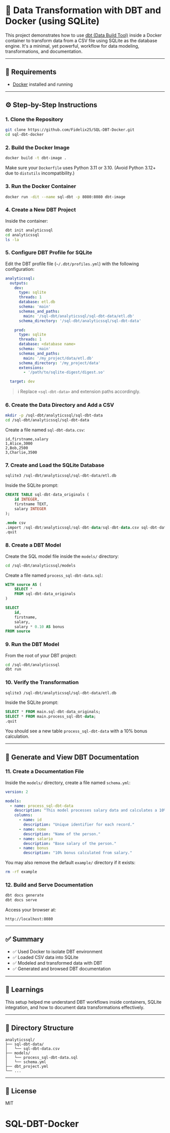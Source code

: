 
# 🚀 Data Transformation with DBT and Docker (using SQLite)

This project demonstrates how to use [dbt (Data Build Tool)](https://www.getdbt.com/) inside a Docker container to transform data from a CSV file using SQLite as the database engine. It's a minimal, yet powerful, workflow for data modeling, transformations, and documentation.

---

## 🧰 Requirements

- [Docker](https://docs.docker.com/get-docker/) installed and running

---

## ⚙️ Step-by-Step Instructions

### 1. Clone the Repository

```bash
git clone https://github.com/Fidelix25/SQL-DBT-Docker.git
cd sql-dbt-docker
```

### 2. Build the Docker Image

```bash
docker build -t dbt-image .
```

Make sure your `Dockerfile` uses Python 3.11 or 3.10. (Avoid Python 3.12+ due to `distutils` incompatibility.)

### 3. Run the Docker Container

```bash
docker run -dit --name sql-dbt -p 8080:8080 dbt-image
```

### 4. Create a New DBT Project

Inside the container:

```bash
dbt init analyticssql
cd analyticssql
ls -la
```

### 5. Configure DBT Profile for SQLite

Edit the DBT profile file (`~/.dbt/profiles.yml`) with the following configuration:

```yaml
analyticssql:
  outputs:
    dev:
      type: sqlite
      threads: 1
      database: etl.db
      schema: 'main'
      schemas_and_paths:
        main: '/sql-dbt/analyticssql/sql-dbt-data/etl.db'
      schema_directory: '/sql-dbt/analyticssql/sql-dbt-data'

    prod:
      type: sqlite
      threads: 1
      database: <database name>
      schema: 'main'
      schemas_and_paths:
        main: '/my_project/data/etl.db'
      schema_directory: '/my_project/data'
      extensions:
        - '/path/to/sqlite-digest/digest.so'

  target: dev
```

> ℹ️ Replace `<sql-dbt-data>` and extension paths accordingly.

### 6. Create the Data Directory and Add a CSV

```bash
mkdir -p /sql-dbt/analyticssql/sql-dbt-data
cd /sql-dbt/analyticssql/sql-dbt-data
```

Create a file named `sql-dbt-data.csv`:

```csv
id,firstname,salary
1,Alice,3000
2,Bob,2500
3,Charlie,3500
```

### 7. Create and Load the SQLite Database

```bash
sqlite3 /sql-dbt/analyticssql/sql-dbt-data/etl.db
```

Inside the SQLite prompt:

```sql
CREATE TABLE sql-dbt-data_originals (
    id INTEGER,
    firstname TEXT,
    salary INTEGER
);

.mode csv
.import /sql-dbt/analyticssql/sql-dbt-data/sql-dbt-data.csv sql-dbt-data_originals
.quit
```

### 8. Create a DBT Model

Create the SQL model file inside the `models/` directory:

```bash
cd /sql-dbt/analyticssql/models
```

Create a file named `process_sql-dbt-data.sql`:

```sql
WITH source AS (
    SELECT * 
    FROM sql-dbt-data_originals
)

SELECT
    id,
    firstname,
    salary,
    salary * 0.10 AS bonus
FROM source
```

### 9. Run the DBT Model

From the root of your DBT project:

```bash
cd /sql-dbt/analyticssql
dbt run
```

### 10. Verify the Transformation

```bash
sqlite3 /sql-dbt/analyticssql/sql-dbt-data/etl.db
```

Inside the SQLite prompt:

```sql
SELECT * FROM main.sql-dbt-data_originals;
SELECT * FROM main.process_sql-dbt-data;
.quit
```

You should see a new table `process_sql-dbt-data` with a 10% bonus calculation.

---

## 📘 Generate and View DBT Documentation

### 11. Create a Documentation File

Inside the `models/` directory, create a file named `schema.yml`:

```yaml
version: 2

models:
  - name: process_sql-dbt-data
    description: "This model processes salary data and calculates a 10% bonus."
    columns:
      - name: id
        description: "Unique identifier for each record."
      - name: nome
        description: "Name of the person."
      - name: salario
        description: "Base salary of the person."
      - name: bonus
        description: "10% bonus calculated from salary."
```

You may also remove the default `example/` directory if it exists:

```bash
rm -rf example
```

### 12. Build and Serve Documentation

```bash
dbt docs generate
dbt docs serve
```

Access your browser at:

```
http://localhost:8080
```

---

## ✅ Summary

- ✅ Used Docker to isolate DBT environment
- ✅ Loaded CSV data into SQLite
- ✅ Modeled and transformed data with DBT
- ✅ Generated and browsed DBT documentation

---

## 🧠 Learnings

This setup helped me understand DBT workflows inside containers, SQLite integration, and how to document data transformations effectively.

---

## 📂 Directory Structure

```
analyticssql/
├── sql-dbt-data/
│   └── sql-dbt-data.csv
├── models/
│   └── process_sql-dbt-data.sql
│   └── schema.yml
├── dbt_project.yml
└── ...
```

---

## 📄 License

MIT
# SQL-DBT-Docker
